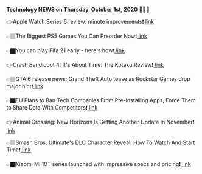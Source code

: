 <b>Technology NEWS on Thursday, October 1st, 2020</b> 📡📡📡 

👉Apple Watch Series 6 review: minute improvements❗️<a href='https://techblock.club/?p=7551'> link</a>

👉🏽The Biggest PS5 Games You Can Preorder Now❗️<a href='https://techblock.club/?p=7553'> link</a>

👉🏿You can play Fifa 21 early - here's how❗️<a href='https://techblock.club/?p=7555'> link</a>

👉Crash Bandicoot 4: It's About Time: The Kotaku Review❗️<a href='https://techblock.club/?p=7557'> link</a>

👉🏽GTA 6 release news: Grand Theft Auto tease as Rockstar Games drop major hint❗️<a href='https://techblock.club/?p=7559'> link</a>

👉🏿EU Plans to Ban Tech Companies From Pre-Installing Apps, Force Them to Share Data With Competitors❗️<a href='https://techblock.club/?p=7561'> link</a>

👉Animal Crossing: New Horizons Is Getting Another Update In November❗️<a href='https://techblock.club/?p=7563'> link</a>

👉🏽Smash Bros. Ultimate's DLC Character Reveal: How To Watch And Start Time❗️<a href='https://techblock.club/?p=7565'> link</a>

👉🏿Xiaomi Mi 10T series launched with impressive specs and pricing❗️<a href='https://techblock.club/?p=7567'> link</a>

